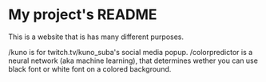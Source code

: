 # My project's README
This is a website that is has many different purposes.

/kuno is for twitch.tv/kuno_suba's social media popup.
/colorpredictor is a neural network (aka machine learning), that determines wether you can use black font or white font on a colored background.